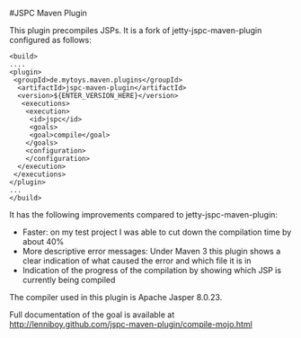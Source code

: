 #JSPC Maven Plugin

This plugin precompiles JSPs. It is a fork of jetty-jspc-maven-plugin configured as follows:
    
    <build>
    ....
    <plugin>
     <groupId>de.mytoys.maven.plugins</groupId>
      <artifactId>jspc-maven-plugin</artifactId>
      <version>${ENTER_VERSION_HERE}</version>
       <executions>
        <execution>
         <id>jspc</id>
         <goals>
         <goal>compile</goal>
        </goals>
        <configuration>
        </configuration>
      </execution>
     </executions>
    </plugin>
    ...
    </build>

It has the following improvements compared to jetty-jspc-maven-plugin:

* Faster: on my test project I was able to cut down the compilation time by about 40%
* More descriptive error messages: Under Maven 3 this plugin shows a clear indication of what caused the error and which file it is in
* Indication of the progress of the compilation by showing which JSP is currently being compiled

The compiler used in this plugin is Apache Jasper 8.0.23.

Full documentation of the goal is available at http://lenniboy.github.com/jspc-maven-plugin/compile-mojo.html
